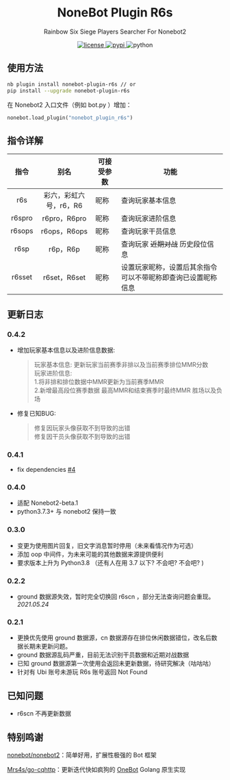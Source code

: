 <div align="center">

# NoneBot Plugin R6s

Rainbow Six Siege Players Searcher For Nonebot2

</div>

</div>

<p align="center">
  <a href="https://raw.githubusercontent.com/abrahum/nonebot-plugin-r6s/master/LICENSE">
    <img src="https://img.shields.io/github/license/abrahum/nonebot_plugin_r6s.svg" alt="license">
  </a>
  <a href="https://pypi.python.org/pypi/nonebot-plugin-r6s">
    <img src="https://img.shields.io/pypi/v/nonebot-plugin-r6s.svg" alt="pypi">
  </a>
  <img src="https://img.shields.io/badge/python-3.7.3+-blue.svg" alt="python">
</p>

## 使用方法

``` zsh
nb plugin install nonebot-plugin-r6s // or
pip install --upgrade nonebot-plugin-r6s
```
在 Nonebot2 入口文件（例如 bot.py ）增加：
``` python
nonebot.load_plugin("nonebot_plugin_r6s")
```

## 指令详解

|  指令  |          别名          | 可接受参数 | 功能                             |
| :----: | :--------------------: | ---------- |--------------------------------|
|  r6s   | 彩六，彩虹六号，r6，R6 | 昵称       | 查询玩家基本信息                       |
| r6spro |      r6pro，R6pro      | 昵称       | 查询玩家进阶信息                       |
| r6sops |      r6ops，R6ops      | 昵称       | 查询玩家干员信息                       |
|  r6sp  |        r6p，R6p        | 昵称       | 查询玩家 ~~近期对战~~ 历史段位信息           |
| r6sset |      r6set，R6set      | 昵称       | 设置玩家昵称，设置后其余指令可以不带昵称即查询已设置昵称信息 |

## 更新日志

### 0.4.2

- 增加玩家基本信息以及进阶信息数据:
  > 玩家基本信息: 更新玩家当前赛季非排以及当前赛季排位MMR分数  
  玩家进阶信息:   
  1.将非排和排位数据中MMR更新为当前赛季MMR  
  2.新增最高段位赛季数据 最高MMR和结束赛季时最终MMR 胜场以及负场
- 修复已知BUG:
  > 修复因玩家头像获取不到导致的出错  
  修复因干员头像获取不到导致的出错

### 0.4.1

- fix dependencies [#4](https://github.com/abrahum/nonebot_plugin_r6s/pull/4)

### 0.4.0

- 适配 Nonebot2-beta.1
- python3.7.3+ 与 nonebot2 保持一致

### 0.3.0

- 变更为使用图片回复，旧文字消息暂时停用（未来看情况作为可选）
- 添加 oop 中间件，为未来可能的其他数据来源提供便利
- 要求版本上升为 Python3.8 （还有人在用 3.7 以下? 不会吧? 不会吧? )

### 0.2.2

- ground 数据源失效，暂时完全切换回 r6scn ，部分无法查询问题会重现。*2021.05.24*

### 0.2.1

- 更换优先使用 ground 数据源，cn 数据源存在排位休闲数据错位，改名后数据长期未更新问题。
- ground 数据源乱码严重，目前无法识别干员数据和近期对战数据
- 已知 ground 数据源第一次使用会返回未更新数据，待研究解决（咕咕咕）
- 针对有 Ubi 账号未游玩 R6s 账号返回 Not Found

## 已知问题

- r6scn 不再更新数据

## 特别鸣谢

[nonebot/nonebot2](https://github.com/nonebot/nonebot2/)：简单好用，扩展性极强的 Bot 框架

[Mrs4s/go-cqhttp](https://github.com/Mrs4s/go-cqhttp)：更新迭代快如疯狗的 [OneBot](https://github.com/howmanybots/onebot/blob/master/README.md) Golang 原生实现


